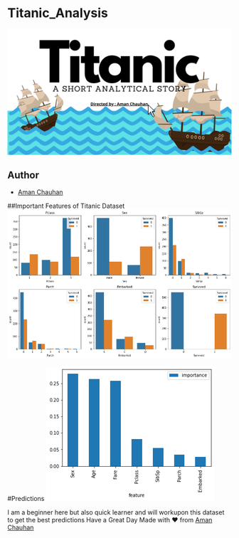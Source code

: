 # Titanic_Analysis
![Cover_Image](https://github.com/officialAmanchauhan/Titanic-A-short-Analytical-Story/blob/137b71f7f18545ece2dc01922aa282f7c7c42e04/Titanic%20Short%20Story.png)

## Author

- [Aman Chauhan](https://github.com/officialAmanchauhan)

##Important Features of Titanic Dataset
![Features](https://github.com/officialAmanchauhan/Titanic-A-short-Analytical-Story/blob/Main/info.png)

#Predictions
![Predictions](https://github.com/officialAmanchauhan/Titanic-A-short-Analytical-Story/blob/Main/importances.png)

I am a beginner here but also quick learner and will workupon this dataset to get the best predictions
Have a Great Day
Made with ❤ from [Aman Chauhan](https://github.com/officialAmanchauhan)
